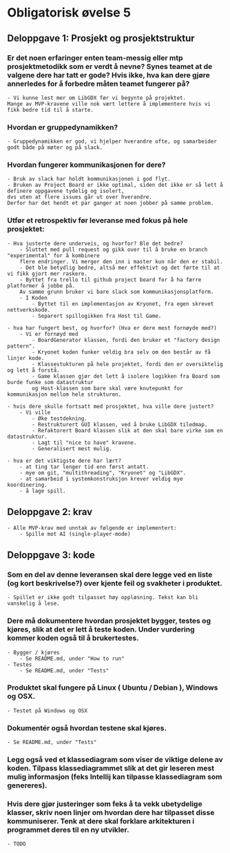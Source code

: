 
# Obligatorisk øvelse 5

## Deloppgave 1: Prosjekt og prosjektstruktur
    
### Er det noen erfaringer enten team-messig eller mtp prosjektmetodikk som er verdt å nevne? Synes teamet at de valgene dere har tatt er gode? Hvis ikke, hva kan dere gjøre annerledes for å forbedre måten teamet fungerer på?
    - Vi kunne lest mer om LibGDX før vi begynte på projektet. 
	Mange av MVP-kravene ville nok vært lettere å implementere hvis vi fikk bedre tid til å starte.
    	
### Hvordan er gruppedynamikken?
    - Gruppedynamikken er god, vi hjelper hverandre ofte, og samarbeider godt både på møter og på slack.
	
### Hvordan fungerer kommunikasjonen for dere?
    - Bruk av slack har holdt kommunikasjonen i god flyt.
    - Bruken av Project Board er ikke optimal, siden det ikke er så lett å definere oppgavene tydelig og isolert, 
	dvs uten at flere issues går ut over hverandre. 
	Derfor har det hendt et par ganger at noen jobber på samme problem.
	
### Utfør et retrospektiv før leveranse med fokus på hele prosjektet:
	- Hva justerte dere underveis, og hvorfor? Ble det bedre?
		- Sluttet med pull request og gikk over til å bruke en branch "experimental" for å kombinere 
		flere endringer. Vi merger den inn i master kun når den er stabil.
		- Det ble betydlig bedre, altså mer effektivt og det førte til at vi fikk gjort mer raskere.
		- Byttet fra trello til github project board for å ha færre platformer å jobbe på. 
		Av samme grunn bruker vi bare slack som kommunikasjonsplatform.
		- I Koden
			- Byttet til en implementasjon av Kryonet, fra egen skrevet nettverkskode.
			- Separert spillogikken fra Host til Game. 
		
	- hva har fungert best, og hvorfor? (Hva er dere mest fornøyde med?)
		- Vi er fornøyd med
			- BoardGenerator klassen, fordi den bruker et "factory design pattern".
			- Kryonet koden funker veldig bra selv om den består av få linjer kode.
			- Klassestukturen på hele projektet, fordi den er oversiktelig og lett å forstå.
			- Game klassen gjør det lett å isolere logikken fra Board som burde funke som datastruktur 
			og Host-klassen som bare skal være knutepunkt for kommunikasjon mellom hele strukturen.
		
	- hvis dere skulle fortsatt med prosjektet, hva ville dere justert?
		- Vi ville 
			- Øke testdekning.
			- Restrukturert GUI klassen, ved å bruke LibGDX tiledmap.
			- Refaktorert Board klassen slik at den skal bare virke som en datastruktur.
			- Lagt til "nice to have" kravene.
			- Generalisert mest mulig.
		
	- hva er det viktigste dere har lært?
        - at ting tar lenger tid enn først antatt.
        - mye om git, "multithreading", "Kryonet" og "LibGDX".
        - at samarbeid i systemkonstruksjon krever veldig mye koordinering.
        - å lage spill.

## Deloppgave 2: krav
    - Alle MVP-krav med unntak av følgende er implementert:
		- Spille mot AI (single-player-mode)

		
## Deloppgave 3: kode

### Som en del av denne leveransen skal dere legge ved en liste (og kort beskrivelse?) over kjente feil og svakheter i produktet.
	- Spillet er ikke godt tilpasset høy oppløsning. Tekst kan bli vanskelig å lese.
	
### Dere må dokumentere hvordan prosjektet bygger, testes og kjøres, slik at det er lett å teste koden. Under vurdering kommer koden også til å brukertestes.
	- Bygger / kjøres
		- Se README.md, under "How to run"
	- Testes
		- Se README.md, under "Tests"

### Produktet skal fungere på Linux ( Ubuntu / Debian ), Windows og OSX.
    - Testet på Windows og OSX
    
### Dokumentér også hvordan testene skal kjøres.
    - Se README.md, under "Tests"
    
### Legg også ved et klassediagram som viser de viktige delene av koden. Tilpass klassediagrammet slik at det gir leseren mest mulig informasjon (feks Intellij kan tilpasse klassediagram som genereres). 
### Hvis dere gjør justeringer som feks å ta vekk ubetydelige klasser, skriv noen linjer om hvordan dere har tilpasset disse kommuniserer. Tenk at dere skal forklare arkitekturen i programmet deres til en ny utvikler.
    - TODO
